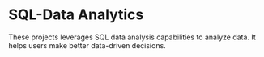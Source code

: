 # SQL-Data Analytics
These projects leverages SQL data analysis capabilities to analyze data. It helps users make better data-driven decisions.

